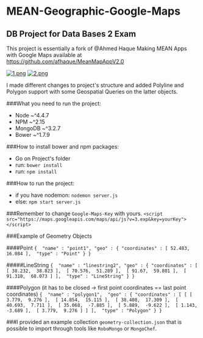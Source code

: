 # MEAN-Geographic-Google-Maps
## DB Project for Data Bases 2 Exam

This project is essentially a fork of  @Ahmed Haque Making MEAN Apps with Google Maps available at https://github.com/afhaque/MeanMapAppV2.0

[![1.png](https://s18.postimg.org/hut102ppl/image.png)](https://postimg.org/image/h5a8npp5x/)
[![2.png](https://s10.postimg.org/imux101rd/image.png)](https://postimg.org/image/bwefrkelh/)

I made different changes to project's structure and added Polyline and Polygon support with some Geospatial Queries on the latter objects.

###What you need to run the project:
 - Node ~^4.4.7
 - NPM ~^2.15
 - MongoDB ~^3.2.7
 - Bower ~^1.7.9

###How to install bower and npm packages:
 - Go on Project's folder
 - run: `bower install`
 - run: `npm install`

###How to run the project:
 - if you have nodemon: `nodemon server.js`
 - else: `npm start server.js`

###Remember to change `Google-Maps-Key` with yours.
`<script src="https://maps.googleapis.com/maps/api/js?v=3.exp&key=yourKey"></script>`

###Example of Geometry Objects

####Point
`{ 
    "name" : "point1",
    "geo" : {
        "coordinates" : [
            52.483, 
            16.084
        ], 
        "type" : "Point"
    }
}`

#####LineString
`{ 
    "name" : "linestring2",
    "geo" : {
        "coordinates" : [
            [
                38.232, 
                38.823
            ], 
            [
                70.576, 
                51.289
            ], 
            [
                91.67, 
                59.801
            ], 
            [
                91.318, 
                68.073
            ]
        ], 
        "type" : "LineString"
    }
}`

####Polygon (it has to be closed -> first point coordinates == last point coordinates)
`{ 
    "name" : "polygon1", 
    "geo" : {
        "coordinates" : [
            [
                [
                    3.779, 
                    9.276
                ], 
                [
                    14.854, 
                    15.115
                ], 
                [
                    38.408, 
                    17.309
                ], 
                [
                    40.693, 
                    7.711
                ], 
                [
                    35.068, 
                    -7.885
                ], 
                [
                    5.889, 
                    -9.622
                ], 
                [
                    1.143, 
                    -3.689
                ], 
                [
                    3.779, 
                    9.276
                ]
            ]
        ], 
        "type" : "Polygon"
    }
}`


###I provided an example collection `geometry-collection.json` that is possible to import through tools like `RoboMongo` or `MongoChef`.
